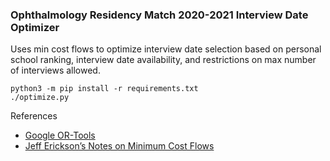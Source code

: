 ### Ophthalmology Residency Match 2020-2021 Interview Date Optimizer

Uses min cost flows to optimize interview date selection based on personal school ranking, interview date availability, and restrictions on max number of interviews allowed.

```
python3 -m pip install -r requirements.txt
./optimize.py
```

References
- [Google OR-Tools](https://developers.google.com/optimization/flow/mincostflow)
- [Jeff Erickson’s Notes on Minimum Cost Flows](http://jeffe.cs.illinois.edu/teaching/algorithms/notes/G-mincostflow.pdf)
